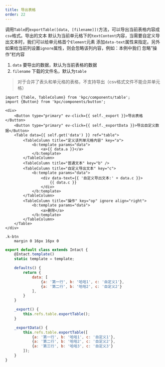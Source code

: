 ```yaml
---
title: 导出表格
order: 22
---
```


调用`Table`的`exportTable([data, [filename]])`方法，可以导出当前表格内容成`csv`格式。导出的文本
默认为当前单元格下的`textContent`内容，当需要自定义导出文本时，我们可以给单元格首个`Element`元素
添加`data-text`属性来指定。另外如果给当前列设置`ignore`属性，则会忽略该列内容，例如：本例中我们
忽略”操作“栏内容

1. `data` 要导出的数据，默认为当前表格的数据
2. `filename` 下载的文件名，默认为`table`

> 对于合并了表头和单元格的表格，不支持导出（csv格式文件不能合并单元格）

```vdt
import {Table, TableColumn} from 'kpc/components/table';
import {Button} from 'kpc/components/button';

<div>
    <Button type="primary" ev-click={{ self._export }}>导出表格</Button>
    <Button type="primary" ev-click={{ self._exportData }}>导出自定义数据</Button>
    <Table data={{ self.get('data') }} ref="table">
        <TableColumn title="定义该列单元格内容" key="a">
            <b:template params="data">
                <a>{{ data.a }}</a>
            </b:template>
        </TableColumn>
        <TableColumn title="普通文本" key="b" />
        <TableColumn title="自定义导出文本" key="c">
            <b:template params="data">
                <div data-text={{ '自定义导出文本:' + data.c }}>
                    {{ data.c }}
                </div>
            </b:template>
        </TableColumn>
        <TableColumn title="操作" key="op" ignore align="right">
            <b:template params="data">
                <a>删除</a> 
            </b:template>
        </TableColumn>
    </Table>
</div>
```

```styl
.k-btn
    margin 0 16px 16px 0
```

```js
export default class extends Intact {
    @Intact.template()
    static template = template;

    defaults() {
        return {
            data: [
                {a: '第一行', b: '哈哈1', c: '自定义1'}, 
                {a: '第二行', b: '哈哈2', c: '自定义2'}
            ],
        }
    }

    _export() {
        this.refs.table.exportTable();
    }

    _exportData() {
        this.refs.table.exportTable([
            {a: '第一行', b: '哈哈1', c: '自定义1'}, 
            {a: '第二行', b: '哈哈2', c: '自定义2'},
            {a: '第三行', b: '哈哈3', c: '自定义3'}
        ]);
    }
}
```
